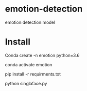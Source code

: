 # emotion-detection
emotion detection model


# Install 

Conda create -n emotion python=3.6

conda activate emotion

pip install -r requirments.txt

python singlaface.py
